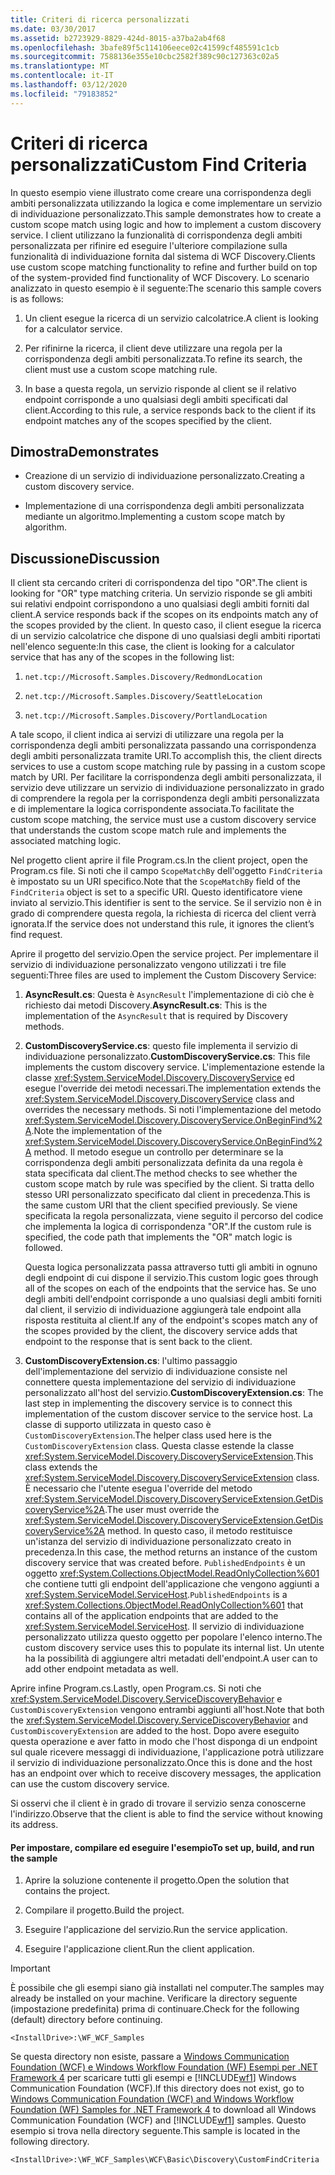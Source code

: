 ```yaml
---
title: Criteri di ricerca personalizzati
ms.date: 03/30/2017
ms.assetid: b2723929-8829-424d-8015-a37ba2ab4f68
ms.openlocfilehash: 3bafe89f5c114106eece02c41599cf485591c1cb
ms.sourcegitcommit: 7588136e355e10cbc2582f389c90c127363c02a5
ms.translationtype: MT
ms.contentlocale: it-IT
ms.lasthandoff: 03/12/2020
ms.locfileid: "79183852"
---
```

# <a name="custom-find-criteria"></a><span data-ttu-id="743d1-102">Criteri di ricerca personalizzati</span><span class="sxs-lookup"><span data-stu-id="743d1-102">Custom Find Criteria</span></span>
<span data-ttu-id="743d1-103">In questo esempio viene illustrato come creare una corrispondenza degli ambiti personalizzata utilizzando la logica e come implementare un servizio di individuazione personalizzato.</span><span class="sxs-lookup"><span data-stu-id="743d1-103">This sample demonstrates how to create a custom scope match using logic and how to implement a custom discovery service.</span></span> <span data-ttu-id="743d1-104">I client utilizzano la funzionalità di corrispondenza degli ambiti personalizzata per rifinire ed eseguire l'ulteriore compilazione sulla funzionalità di individuazione fornita dal sistema di WCF Discovery.</span><span class="sxs-lookup"><span data-stu-id="743d1-104">Clients use custom scope matching functionality to refine and further build on top of the system-provided find functionality of WCF Discovery.</span></span> <span data-ttu-id="743d1-105">Lo scenario analizzato in questo esempio è il seguente:</span><span class="sxs-lookup"><span data-stu-id="743d1-105">The scenario this sample covers is as follows:</span></span>  
  
1. <span data-ttu-id="743d1-106">Un client esegue la ricerca di un servizio calcolatrice.</span><span class="sxs-lookup"><span data-stu-id="743d1-106">A client is looking for a calculator service.</span></span>  
  
2. <span data-ttu-id="743d1-107">Per rifinirne la ricerca, il client deve utilizzare una regola per la corrispondenza degli ambiti personalizzata.</span><span class="sxs-lookup"><span data-stu-id="743d1-107">To refine its search, the client must use a custom scope matching rule.</span></span>  
  
3. <span data-ttu-id="743d1-108">In base a questa regola, un servizio risponde al client se il relativo endpoint corrisponde a uno qualsiasi degli ambiti specificati dal client.</span><span class="sxs-lookup"><span data-stu-id="743d1-108">According to this rule, a service responds back to the client if its endpoint matches any of the scopes specified by the client.</span></span>  
  
## <a name="demonstrates"></a><span data-ttu-id="743d1-109">Dimostra</span><span class="sxs-lookup"><span data-stu-id="743d1-109">Demonstrates</span></span>  
  
- <span data-ttu-id="743d1-110">Creazione di un servizio di individuazione personalizzato.</span><span class="sxs-lookup"><span data-stu-id="743d1-110">Creating a custom discovery service.</span></span>  
  
- <span data-ttu-id="743d1-111">Implementazione di una corrispondenza degli ambiti personalizzata mediante un algoritmo.</span><span class="sxs-lookup"><span data-stu-id="743d1-111">Implementing a custom scope match by algorithm.</span></span>  
  
## <a name="discussion"></a><span data-ttu-id="743d1-112">Discussione</span><span class="sxs-lookup"><span data-stu-id="743d1-112">Discussion</span></span>  
 <span data-ttu-id="743d1-113">Il client sta cercando criteri di corrispondenza del tipo "OR".</span><span class="sxs-lookup"><span data-stu-id="743d1-113">The client is looking for "OR" type matching criteria.</span></span> <span data-ttu-id="743d1-114">Un servizio risponde se gli ambiti sui relativi endpoint corrispondono a uno qualsiasi degli ambiti forniti dal client.</span><span class="sxs-lookup"><span data-stu-id="743d1-114">A service responds back if the scopes on its endpoints match any of the scopes provided by the client.</span></span> <span data-ttu-id="743d1-115">In questo caso, il client esegue la ricerca di un servizio calcolatrice che dispone di uno qualsiasi degli ambiti riportati nell'elenco seguente:</span><span class="sxs-lookup"><span data-stu-id="743d1-115">In this case, the client is looking for a calculator service that has any of the scopes in the following list:</span></span>  
  
1. `net.tcp://Microsoft.Samples.Discovery/RedmondLocation`  
  
2. `net.tcp://Microsoft.Samples.Discovery/SeattleLocation`  
  
3. `net.tcp://Microsoft.Samples.Discovery/PortlandLocation`  
  
 <span data-ttu-id="743d1-116">A tale scopo, il client indica ai servizi di utilizzare una regola per la corrispondenza degli ambiti personalizzata passando una corrispondenza degli ambiti personalizzata tramite URI.</span><span class="sxs-lookup"><span data-stu-id="743d1-116">To accomplish this, the client directs services to use a custom scope matching rule by passing in a custom scope match by URI.</span></span> <span data-ttu-id="743d1-117">Per facilitare la corrispondenza degli ambiti personalizzata, il servizio deve utilizzare un servizio di individuazione personalizzato in grado di comprendere la regola per la corrispondenza degli ambiti personalizzata e di implementare la logica corrispondente associata.</span><span class="sxs-lookup"><span data-stu-id="743d1-117">To facilitate the custom scope matching, the service must use a custom discovery service that understands the custom scope match rule and implements the associated matching logic.</span></span>  
  
 <span data-ttu-id="743d1-118">Nel progetto client aprire il file Program.cs.</span><span class="sxs-lookup"><span data-stu-id="743d1-118">In the client project, open the Program.cs file.</span></span> <span data-ttu-id="743d1-119">Si noti che il campo `ScopeMatchBy` dell'oggetto `FindCriteria` è impostato su un URI specifico.</span><span class="sxs-lookup"><span data-stu-id="743d1-119">Note that the `ScopeMatchBy` field of the `FindCriteria` object is set to a specific URI.</span></span> <span data-ttu-id="743d1-120">Questo identificatore viene inviato al servizio.</span><span class="sxs-lookup"><span data-stu-id="743d1-120">This identifier is sent to the service.</span></span> <span data-ttu-id="743d1-121">Se il servizio non è in grado di comprendere questa regola, la richiesta di ricerca del client verrà ignorata.</span><span class="sxs-lookup"><span data-stu-id="743d1-121">If the service does not understand this rule, it ignores the client’s find request.</span></span>  
  
 <span data-ttu-id="743d1-122">Aprire il progetto del servizio.</span><span class="sxs-lookup"><span data-stu-id="743d1-122">Open the service project.</span></span> <span data-ttu-id="743d1-123">Per implementare il servizio di individuazione personalizzato vengono utilizzati i tre file seguenti:</span><span class="sxs-lookup"><span data-stu-id="743d1-123">Three files are used to implement the Custom Discovery Service:</span></span>  
  
1. <span data-ttu-id="743d1-124">**AsyncResult.cs**: Questa è `AsyncResult` l'implementazione di ciò che è richiesto dai metodi Discovery.</span><span class="sxs-lookup"><span data-stu-id="743d1-124">**AsyncResult.cs**: This is the implementation of the `AsyncResult` that is required by Discovery methods.</span></span>  
  
2. <span data-ttu-id="743d1-125">**CustomDiscoveryService.cs**: questo file implementa il servizio di individuazione personalizzato.</span><span class="sxs-lookup"><span data-stu-id="743d1-125">**CustomDiscoveryService.cs**: This file implements the custom discovery service.</span></span> <span data-ttu-id="743d1-126">L'implementazione estende la classe <xref:System.ServiceModel.Discovery.DiscoveryService> ed esegue l'override dei metodi necessari.</span><span class="sxs-lookup"><span data-stu-id="743d1-126">The implementation extends the <xref:System.ServiceModel.Discovery.DiscoveryService> class and overrides the necessary methods.</span></span> <span data-ttu-id="743d1-127">Si noti l'implementazione del metodo <xref:System.ServiceModel.Discovery.DiscoveryService.OnBeginFind%2A>.</span><span class="sxs-lookup"><span data-stu-id="743d1-127">Note the implementation of the <xref:System.ServiceModel.Discovery.DiscoveryService.OnBeginFind%2A> method.</span></span> <span data-ttu-id="743d1-128">Il metodo esegue un controllo per determinare se la corrispondenza degli ambiti personalizzata definita da una regola è stata specificata dal client.</span><span class="sxs-lookup"><span data-stu-id="743d1-128">The method checks to see whether the custom scope match by rule was specified by the client.</span></span> <span data-ttu-id="743d1-129">Si tratta dello stesso URI personalizzato specificato dal client in precedenza.</span><span class="sxs-lookup"><span data-stu-id="743d1-129">This is the same custom URI that the client specified previously.</span></span> <span data-ttu-id="743d1-130">Se viene specificata la regola personalizzata, viene seguito il percorso del codice che implementa la logica di corrispondenza "OR".</span><span class="sxs-lookup"><span data-stu-id="743d1-130">If the custom rule is specified, the code path that implements the "OR" match logic is followed.</span></span>  
  
     <span data-ttu-id="743d1-131">Questa logica personalizzata passa attraverso tutti gli ambiti in ognuno degli endpoint di cui dispone il servizio.</span><span class="sxs-lookup"><span data-stu-id="743d1-131">This custom logic goes through all of the scopes on each of the endpoints that the service has.</span></span> <span data-ttu-id="743d1-132">Se uno degli ambiti dell'endpoint corrisponde a uno qualsiasi degli ambiti forniti dal client, il servizio di individuazione aggiungerà tale endpoint alla risposta restituita al client.</span><span class="sxs-lookup"><span data-stu-id="743d1-132">If any of the endpoint's scopes match any of the scopes provided by the client, the discovery service adds that endpoint to the response that is sent back to the client.</span></span>  
  
3. <span data-ttu-id="743d1-133">**CustomDiscoveryExtension.cs**: l'ultimo passaggio dell'implementazione del servizio di individuazione consiste nel connettere questa implementazione del servizio di individuazione personalizzato all'host del servizio.</span><span class="sxs-lookup"><span data-stu-id="743d1-133">**CustomDiscoveryExtension.cs**: The last step in implementing the discovery service is to connect this implementation of the custom discover service to the service host.</span></span> <span data-ttu-id="743d1-134">La classe di supporto utilizzata in questo caso è `CustomDiscoveryExtension`.</span><span class="sxs-lookup"><span data-stu-id="743d1-134">The helper class used here is the `CustomDiscoveryExtension` class.</span></span> <span data-ttu-id="743d1-135">Questa classe estende la classe <xref:System.ServiceModel.Discovery.DiscoveryServiceExtension>.</span><span class="sxs-lookup"><span data-stu-id="743d1-135">This class extends the <xref:System.ServiceModel.Discovery.DiscoveryServiceExtension> class.</span></span> <span data-ttu-id="743d1-136">È necessario che l'utente esegua l'override del metodo <xref:System.ServiceModel.Discovery.DiscoveryServiceExtension.GetDiscoveryService%2A>.</span><span class="sxs-lookup"><span data-stu-id="743d1-136">The user must override the <xref:System.ServiceModel.Discovery.DiscoveryServiceExtension.GetDiscoveryService%2A> method.</span></span> <span data-ttu-id="743d1-137">In questo caso, il metodo restituisce un'istanza del servizio di individuazione personalizzato creato in precedenza.</span><span class="sxs-lookup"><span data-stu-id="743d1-137">In this case, the method returns an instance of the custom discovery service that was created before.</span></span> <span data-ttu-id="743d1-138">`PublishedEndpoints` è un oggetto <xref:System.Collections.ObjectModel.ReadOnlyCollection%601> che contiene tutti gli endpoint dell'applicazione che vengono aggiunti a <xref:System.ServiceModel.ServiceHost>.</span><span class="sxs-lookup"><span data-stu-id="743d1-138">`PublishedEndpoints` is a <xref:System.Collections.ObjectModel.ReadOnlyCollection%601> that contains all of the application endpoints that are added to the <xref:System.ServiceModel.ServiceHost>.</span></span> <span data-ttu-id="743d1-139">Il servizio di individuazione personalizzato utilizza questo oggetto per popolare l'elenco interno.</span><span class="sxs-lookup"><span data-stu-id="743d1-139">The custom discovery service uses this to populate its internal list.</span></span> <span data-ttu-id="743d1-140">Un utente ha la possibilità di aggiungere altri metadati dell'endpoint.</span><span class="sxs-lookup"><span data-stu-id="743d1-140">A user can to add other endpoint metadata as well.</span></span>  
  
 <span data-ttu-id="743d1-141">Aprire infine Program.cs.</span><span class="sxs-lookup"><span data-stu-id="743d1-141">Lastly, open Program.cs.</span></span> <span data-ttu-id="743d1-142">Si noti che <xref:System.ServiceModel.Discovery.ServiceDiscoveryBehavior> e `CustomDiscoveryExtension` vengono entrambi aggiunti all'host.</span><span class="sxs-lookup"><span data-stu-id="743d1-142">Note that both the <xref:System.ServiceModel.Discovery.ServiceDiscoveryBehavior> and `CustomDiscoveryExtension` are added to the host.</span></span> <span data-ttu-id="743d1-143">Dopo avere eseguito questa operazione e aver fatto in modo che l'host disponga di un endpoint sul quale ricevere messaggi di individuazione, l'applicazione potrà utilizzare il servizio di individuazione personalizzato.</span><span class="sxs-lookup"><span data-stu-id="743d1-143">Once this is done and the host has an endpoint over which to receive discovery messages, the application can use the custom discovery service.</span></span>  
  
 <span data-ttu-id="743d1-144">Si osservi che il client è in grado di trovare il servizio senza conoscerne l'indirizzo.</span><span class="sxs-lookup"><span data-stu-id="743d1-144">Observe that the client is able to find the service without knowing its address.</span></span>  
  
#### <a name="to-set-up-build-and-run-the-sample"></a><span data-ttu-id="743d1-145">Per impostare, compilare ed eseguire l'esempio</span><span class="sxs-lookup"><span data-stu-id="743d1-145">To set up, build, and run the sample</span></span>  
  
1. <span data-ttu-id="743d1-146">Aprire la soluzione contenente il progetto.</span><span class="sxs-lookup"><span data-stu-id="743d1-146">Open the solution that contains the project.</span></span>  
  
2. <span data-ttu-id="743d1-147">Compilare il progetto.</span><span class="sxs-lookup"><span data-stu-id="743d1-147">Build the project.</span></span>  
  
3. <span data-ttu-id="743d1-148">Eseguire l'applicazione del servizio.</span><span class="sxs-lookup"><span data-stu-id="743d1-148">Run the service application.</span></span>  
  
4. <span data-ttu-id="743d1-149">Eseguire l'applicazione client.</span><span class="sxs-lookup"><span data-stu-id="743d1-149">Run the client application.</span></span>  
  
> [!IMPORTANT]
> <span data-ttu-id="743d1-150">È possibile che gli esempi siano già installati nel computer.</span><span class="sxs-lookup"><span data-stu-id="743d1-150">The samples may already be installed on your machine.</span></span> <span data-ttu-id="743d1-151">Verificare la directory seguente (impostazione predefinita) prima di continuare.</span><span class="sxs-lookup"><span data-stu-id="743d1-151">Check for the following (default) directory before continuing.</span></span>  
>
> `<InstallDrive>:\WF_WCF_Samples`  
>
> <span data-ttu-id="743d1-152">Se questa directory non esiste, passare a [Windows Communication Foundation (WCF) e Windows Workflow Foundation (WF) Esempi per .NET Framework 4](https://www.microsoft.com/download/details.aspx?id=21459) per scaricare tutti gli esempi e [!INCLUDE[wf1](../../../../includes/wf1-md.md)] Windows Communication Foundation (WCF).</span><span class="sxs-lookup"><span data-stu-id="743d1-152">If this directory does not exist, go to [Windows Communication Foundation (WCF) and Windows Workflow Foundation (WF) Samples for .NET Framework 4](https://www.microsoft.com/download/details.aspx?id=21459) to download all Windows Communication Foundation (WCF) and [!INCLUDE[wf1](../../../../includes/wf1-md.md)] samples.</span></span> <span data-ttu-id="743d1-153">Questo esempio si trova nella directory seguente.</span><span class="sxs-lookup"><span data-stu-id="743d1-153">This sample is located in the following directory.</span></span>  
>
> `<InstallDrive>:\WF_WCF_Samples\WCF\Basic\Discovery\CustomFindCriteria`
